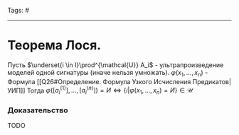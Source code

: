 Tags: #

---
# Теорема Лося.
Пусть $\underset{i \in I}\prod^{\mathcal{U}} A_i$ - ультрапроизведение моделей одной сигнатуры (иначе нельзя умножать).
$\varphi(x_1, \ldots, x_n)$ - Формула [[Q26#Определение. Формула Узкого Исчисления Предикатов|УИП]]
Тогда $\varphi([a_i^{(1)}], \ldots, [a_i^{(n)}]) = И \Leftrightarrow \{i | \varphi(x_1, \ldots, x_n) = И\} \in \mathcal{U}$

### Доказательство
TODO